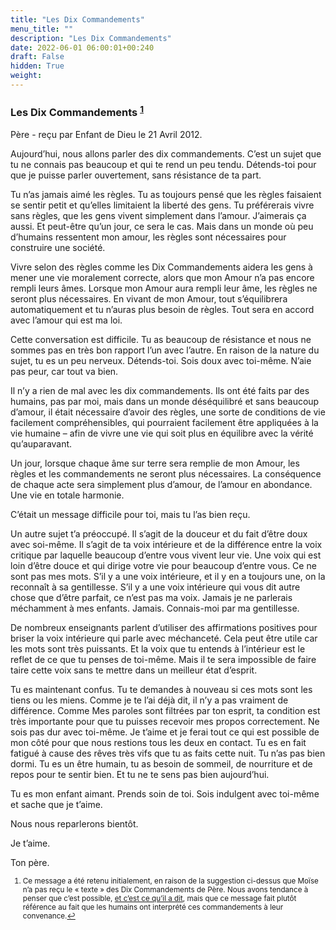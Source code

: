 ```yaml
---
title: "Les Dix Commandements"
menu_title: ""
description: "Les Dix Commandements"
date: 2022-06-01 06:00:01+00:240
draft: False
hidden: True
weight:
---
```

### Les Dix Commandements <sup id="a1">[1](#f1)</sup>

Père - reçu par Enfant de Dieu le 21 Avril 2012.

Aujourd’hui, nous allons parler des dix commandements. C’est un sujet que tu ne connais pas beaucoup et qui te rend un peu tendu. Détends-toi pour que je puisse parler ouvertement, sans résistance de ta part.

Tu n’as jamais aimé les règles. Tu as toujours pensé que les règles faisaient se sentir petit et qu’elles limitaient la liberté des gens. Tu préférerais vivre sans règles, que les gens vivent simplement dans l’amour. J’aimerais ça aussi. Et peut-être qu’un jour, ce sera le cas. Mais dans un monde où peu d’humains ressentent mon amour, les règles sont nécessaires pour construire une société.

Vivre selon des règles comme les Dix Commandements aidera les gens à mener une vie moralement correcte, alors que mon Amour n’a pas encore rempli leurs âmes. Lorsque mon Amour aura rempli leur âme, les règles ne seront plus nécessaires. En vivant de mon Amour, tout s’équilibrera automatiquement et tu n’auras plus besoin de règles. Tout sera en accord avec l’amour qui est ma loi.

Cette conversation est difficile. Tu as beaucoup de résistance et nous ne sommes pas en très bon rapport l’un avec l’autre. En raison de la nature du sujet, tu es un peu nerveux. Détends-toi. Sois doux avec toi-même. N’aie pas peur, car tout va bien.

Il n’y a rien de mal avec les dix commandements. Ils ont été faits par des humains, pas par moi, mais dans un monde déséquilibré et sans beaucoup d’amour, il était nécessaire d’avoir des règles, une sorte de conditions de vie facilement compréhensibles, qui pourraient facilement être appliquées à la vie humaine – afin de vivre une vie qui soit plus en équilibre avec la vérité qu’auparavant.

Un jour, lorsque chaque âme sur terre sera remplie de mon Amour, les règles et les commandements ne seront plus nécessaires. La conséquence de chaque acte sera simplement plus d’amour, de l’amour en abondance. Une vie en totale harmonie.

C’était un message difficile pour toi, mais tu l’as bien reçu.

Un autre sujet t’a préoccupé. Il s’agit de la douceur et du fait d’être doux avec soi-même. Il s’agit de ta voix intérieure et de la différence entre la voix critique par laquelle beaucoup d’entre vous vivent leur vie. Une voix qui est loin d’être douce et qui dirige votre vie pour beaucoup d’entre vous. Ce ne sont pas mes mots. S’il y a une voix intérieure, et il y en a toujours une, on la reconnaît à sa gentillesse. S’il y a une voix intérieure qui vous dit autre chose que d’être parfait, ce n’est pas ma voix. Jamais je ne parlerais méchamment à mes enfants. Jamais. Connais-moi par ma gentillesse.

De nombreux enseignants parlent d’utiliser des affirmations positives pour briser la voix intérieure qui parle avec méchanceté. Cela peut être utile car les mots sont très puissants. Et la voix que tu entends à l’intérieur est le reflet de ce que tu penses de toi-même. Mais il te sera impossible de faire taire cette voix sans te mettre dans un meilleur état d’esprit.

Tu es maintenant confus. Tu te demandes à nouveau si ces mots sont les tiens ou les miens. Comme je te l’ai déjà dit, il n’y a pas vraiment de différence. Comme Mes paroles sont filtrées par ton esprit, ta condition est très importante pour que tu puisses recevoir mes propos correctement. Ne sois pas dur avec toi-même. Je t’aime et je ferai tout ce qui est possible de mon côté pour que nous restions tous les deux en contact. Tu es en fait fatigué à cause des rêves très vifs que tu as faits cette nuit. Tu n’as pas bien dormi. Tu es un être humain, tu as besoin de sommeil, de nourriture et de repos pour te sentir bien. Et tu ne te sens pas bien aujourd’hui.

Tu es mon enfant aimant. Prends soin de toi. Sois indulgent avec toi-même et sache que je t’aime.

Nous nous reparlerons bientôt.

Je t’aime.

Ton père.
<small>

1. <large id="f1"> Ce message a été retenu initialement, en raison de la suggestion ci-dessus que Moïse n’a pas reçu le « texte » des Dix Commandements de Père. Nous avons tendance à penser que c’est possible, [et c’est ce qu’il a dit](/fr-contemporary-messages/fr-contemporary-messages-by-date-order/fr-contemporary-messages-2002/fr-2002-12-30-1-fab-moses/), mais que ce message fait plutôt référence au fait que les humains ont interprété ces commandements à leur convenance.[↩](#a1)
